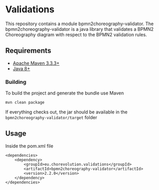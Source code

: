 # Validations
This repository contains a module bpmn2choreography-validator. 
The bpmn2choreography-validator is a java library that validates a BPMN2 Choreography diagram with respect to the BPMN2 validation rules.

## Requirements

* [Apache Maven 3.3.3+](https://maven.apache.org/install.html)
* [Java 8+](http://www.oracle.com/technetwork/java/javase/downloads/jdk8-downloads-2133151.html)

### Building

To build the project and generate the bundle use Maven

    mvn clean package

If everything checks out, the jar should be available in the `bpmn2choreography-validator/target` folder

## Usage
Inside the pom.xml file
```
<dependencies>
	<dependency>
		<groupId>eu.chorevolution.validations</groupId>
		<artifactId>bpmn2choreography-validator</artifactId>
		<version>2.2.0</version>
	</dependency>
</dependencies>
```